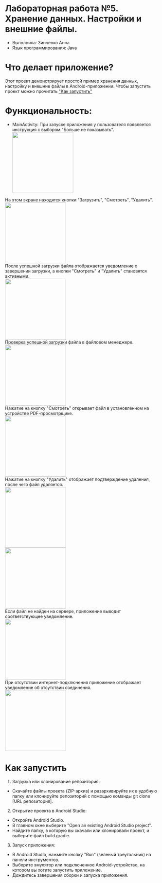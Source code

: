 # Лабораторная работа №5. Хранение данных. Настройки и внешние файлы.
* Выполнила: Зинченко Анна
* Язык программирования: Java

# Что делает приложение?
Этот проект демонстрирует простой пример хранения данных, настройку и внешние файлы в Android-приложении. 
Чтобы запустить проект можно прочитать ["Как запустить"](#как-запустить)

# Функциональность:
* MainActivity:
    При запуске приложения у пользователя появляется инструкция с выбором "Больше не показывать".
  <div align="left">
  <img src="https://github.com/domosedochka/Laba5/blob/main/Screenshot_2024-12-04-10-29-58-111_com.example.laba5.jpg" width="200" />
</div>
    На этом экране находятся кнопки "Загрузить", "Смотреть", "Удалить".
<div align="left">
  <img src="https://github.com/domosedochka/Laba5/blob/main/Screenshot_2024-12-04-10-30-07-227_com.example.laba5.jpg" width="200" />
</div>
   После успешной загрузки файла отображается уведомление о завершении загрузки, а кнопки "Смотреть" и "Удалить" становятся активными.
<div align="left">
  <img src="https://github.com/domosedochka/Laba5/blob/main/Screenshot_2024-12-04-10-33-12-901_com.example.laba5.jpg" width="200" />
</div>
   Проверка успешной загрузки файла в файловом менеджере.
<div align="left">
  <img src="https://github.com/domosedochka/Laba5/blob/main/Screenshot_2024_12_04_10_33_51_736_com_mi_android_globalFileexplorer.jpg" width="200" />
</div>
   Нажатие на кнопку "Смотреть" открывает файл в установленном на устройстве PDF-просмотрщике.
<div align="left">
  <img src="https://github.com/domosedochka/Laba5/blob/main/Screenshot_2024-12-04-10-33-28-120_com.mi.globalbrowser.jpg" width="200" />
</div>
   Нажатие на кнопку "Удалить" отображает подтверждение удаления, после чего файл удаляется.
<div align="left">
  <img src="https://github.com/domosedochka/Laba5/blob/main/Screenshot_2024-12-04-10-34-03-760_com.example.laba5.jpg" width="200" />
</div>
<div align="left">
  <img src="https://github.com/domosedochka/Laba5/blob/main/Screenshot_2024_12_04_10_34_08_239_com_mi_android_globalFileexplorer.jpg" width="200" />
</div>
  Если файл не найден на сервере, приложение выводит соответствующее уведомление.
<div align="left">
  <img src="https://github.com/domosedochka/Laba5/blob/main/Screenshot_2024-12-04-10-34-16-005_com.example.laba5.jpg" width="200" />
</div>
При отсутствии интернет-подключения приложение отображает уведомление об отсутствии соединения.
<div align="left">
  <img src="https://github.com/domosedochka/Laba5/blob/main/Screenshot_2024-12-04-10-34-43-193_com.example.laba5.jpg" width="200" />
</div>

# Как запустить
1. Загрузка или клонирование репозитория:
* Скачайте файлы проекта (ZIP-архив) и разархивируйте их в удобную папку или клонируйте репозиторий с помощью команды git clone [URL репозитория].

2. Открытие проекта в Android Studio:
* Откройте Android Studio.
* В главном окне выберите "Open an existing Android Studio project".
* Найдите папку, в которую вы скачали или клонировали проект, и выберите файл build.gradle.

3. Запуск приложения:
* В Android Studio, нажмите кнопку "Run" (зеленый треугольник) на панели инструментов.
* Выберите эмулятор или подключенное Android-устройство, на котором вы хотите запустить приложение.
* Дождитесь завершения сборки и запуска приложения.
